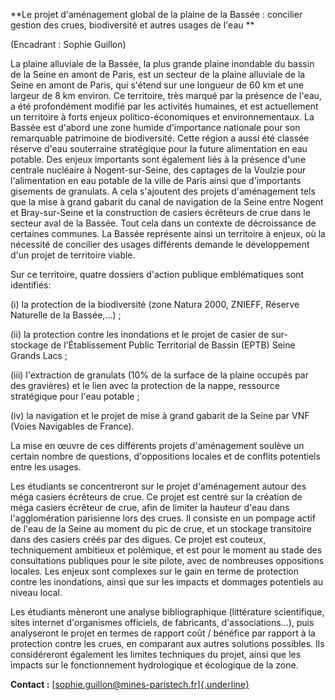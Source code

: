 **Le projet d'aménagement global de la plaine de la Bassée : concilier
gestion des crues, biodiversité et autres usages de l'eau **

(Encadrant : Sophie Guillon)

La plaine alluviale de la Bassée, la plus grande plaine inondable du
bassin de la Seine en amont de Paris, est un secteur de la plaine
alluviale de la Seine en amont de Paris, qui s'étend sur une longueur de
60 km et une largeur de 8 km environ. Ce territoire, très marqué par la
présence de l'eau, a été profondément modifié par les activités
humaines, et est actuellement un territoire à forts enjeux
politico-économiques et environnementaux. La Bassée est d'abord une zone
humide d'importance nationale pour son remarquable patrimoine de
biodiversité. Cette région a aussi été classée réserve d'eau souterraine
stratégique pour la future alimentation en eau potable. Des enjeux
importants sont également liés à la présence d'une centrale nucléaire à
Nogent-sur-Seine, des captages de la Voulzie pour l'alimentation en eau
potable de la ville de Paris ainsi que d'importants gisements de
granulats. A cela s'ajoutent des projets d'aménagement tels que la mise
à grand gabarit du canal de navigation de la Seine entre Nogent et
Bray-sur-Seine et la construction de casiers écrêteurs de crue dans le
secteur aval de la Bassée. Tout cela dans un contexte de décroissance de
certaines communes. La Bassée représente ainsi un territoire à enjeux,
où la nécessité de concilier des usages différents demande le
développement d'un projet de territoire viable.

Sur ce territoire, quatre dossiers d'action publique emblématiques sont
identifiés:

(i) la protection de la biodiversité (zone Natura 2000, ZNIEFF, Réserve
    Naturelle de la Bassée,...) ;

(ii) la protection contre les inondations et le projet de casier de
    sur-stockage de l'Établissement Public Territorial de Bassin (EPTB)
    Seine Grands Lacs ;

(iii) l'extraction de granulats (10% de la surface de la plaine occupés
    par des gravières) et le lien avec la protection de la nappe,
    ressource stratégique pour l'eau potable ;

(iv) la navigation et le projet de mise à grand gabarit de la Seine par
    VNF (Voies Navigables de France).

La mise en œuvre de ces différents projets d'aménagement soulève un
certain nombre de questions, d'oppositions locales et de conflits
potentiels entre les usages.

Les étudiants se concentreront sur le projet d'aménagement autour des
méga casiers écrêteurs de crue. Ce projet est centré sur la création de
méga casiers écrêteur de crue, afin de limiter la hauteur d'eau dans
l'agglomération parisienne lors des crues. Il consiste en un pompage
actif de l'eau de la Seine au moment du pic de crue, et un stockage
transitoire dans des casiers créés par des digues. Ce projet est
couteux, techniquement ambitieux et polémique, et est pour le moment au
stade des consultations publiques pour le site pilote, avec de
nombreuses oppositions locales. Les enjeux sont complexes sur le gain en
terme de protection contre les inondations, ainsi que sur les impacts et
dommages potentiels au niveau local.

Les étudiants mèneront une analyse bibliographique (littérature
scientifique, sites internet d'organismes officiels, de fabricants,
d'associations...), puis analyseront le projet en termes de rapport coût
/ bénéfice par rapport à la protection contre les crues, en comparant
aux autres solutions possibles. Ils considéreront également les limites
techniques du projet, ainsi que les impacts sur le fonctionnement
hydrologique et écologique de la zone.

**Contact :**
[[sophie.guillon\@mines-paristech.fr]{.underline}](mailto:sophie.guillon@mines-paristech.fr)
